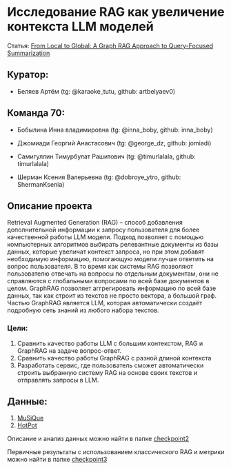 # Исследование RAG как увеличение контекста LLM моделей
Статья: [From Local to Global: A Graph RAG Approach to Query-Focused Summarization](https://arxiv.org/pdf/2404.16130)

## Куратор: 

* Беляев Артём (tg: @karaoke_tutu, github: artbelyaev0)


## Команда 70:

* Бобылина Инна владимировна (tg: @inna_boby, github: inna_boby)
  
* Джомиади Георгий Анастасович (tg: @george_dz, github: jomiadi)

* Самигуллин Тимурбулат Рашитович (tg: @timurlalala, github: timurlalala)

* Шерман Ксения Валерьевна (tg: @dobroye_ytro, github: ShermanKsenia)

## Описание проекта
Retrieval Augmented Generation (RAG) – способ добавления дополнительной информации к запросу пользователя для более качественной работы LLM модели. Подход позволяет с помощью компьютерных алгоритмов выбирать релевантные документы из базы данных, которые увеличат контекст запроса, но при этом добавят необходимую информацию, помогающую модели лучше ответить на вопрос пользователя. В то время как системы RAG позволяют пользователю отвечать на вопросы по отдельным документам, они не справляются с глобальными вопросами по всей базе документов в целом. GraphRAG позволяет аггрегировать информацию по всей базе данных, так как строит из текстов не просто вектора, а большой граф. Частью GraphRAG является LLM, которая автоматически создаёт подробную сеть знаний из любого набора текстов.

### Цели: 
1.	Сравнить качество работы LLM с большим контекстом, RAG и GraphRAG на задаче вопрос-ответ. 
2.	Сравнить качество работы GraphRAG с разной длиной контекста
3.	Разработать сервис, где пользователь сможет автоматически строить выбранную систему RAG на основе своих текстов и отправлять запросы в LLM.

## Данные:
1.	[MuSiQue](https://github.com/stonybrooknlp/musique)
2.	[HotPot](https://hotpotqa.github.io/)

Описание и анализ данных можно найти в папке [checkpoint2](checkpoint2/)

Первичные результаты с использованием классического RAG и метрики можно найти в папке [checkpoint3](checkpoint3/)





